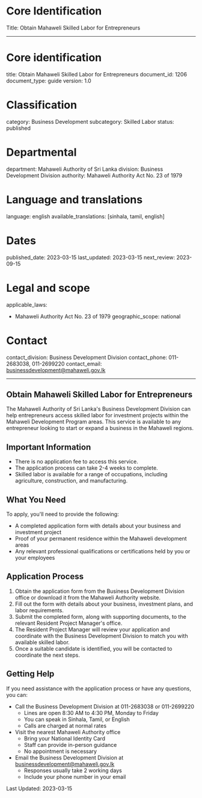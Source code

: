 # Core Identification
Title: Obtain Mahaweli Skilled Labor for Entrepreneurs

---
# Core identification
title: Obtain Mahaweli Skilled Labor for Entrepreneurs
document_id: 1206
document_type: guide
version: 1.0

# Classification
category: Business Development
subcategory: Skilled Labor
status: published

# Departmental
department: Mahaweli Authority of Sri Lanka
division: Business Development Division
authority: Mahaweli Authority Act No. 23 of 1979

# Language and translations
language: english
available_translations: [sinhala, tamil, english]

# Dates
published_date: 2023-03-15
last_updated: 2023-03-15
next_review: 2023-09-15

# Legal and scope
applicable_laws:
 - Mahaweli Authority Act No. 23 of 1979
geographic_scope: national

# Contact
contact_division: Business Development Division
contact_phone: 011-2683038, 011-2699220
contact_email: businessdevelopment@mahaweli.gov.lk

---

## Obtain Mahaweli Skilled Labor for Entrepreneurs

The Mahaweli Authority of Sri Lanka's Business Development Division can help entrepreneurs access skilled labor for investment projects within the Mahaweli Development Program areas. This service is available to any entrepreneur looking to start or expand a business in the Mahaweli regions.

## Important Information

- There is no application fee to access this service.
- The application process can take 2-4 weeks to complete.
- Skilled labor is available for a range of occupations, including agriculture, construction, and manufacturing.

## What You Need

To apply, you'll need to provide the following:
- A completed application form with details about your business and investment project
- Proof of your permanent residence within the Mahaweli development areas
- Any relevant professional qualifications or certifications held by you or your employees

## Application Process

1. Obtain the application form from the Business Development Division office or download it from the Mahaweli Authority website.
2. Fill out the form with details about your business, investment plans, and labor requirements.
3. Submit the completed form, along with supporting documents, to the relevant Resident Project Manager's office.
4. The Resident Project Manager will review your application and coordinate with the Business Development Division to match you with available skilled labor.
5. Once a suitable candidate is identified, you will be contacted to coordinate the next steps.

## Getting Help

If you need assistance with the application process or have any questions, you can:

- Call the Business Development Division at 011-2683038 or 011-2699220
    - Lines are open 8:30 AM to 4:30 PM, Monday to Friday
    - You can speak in Sinhala, Tamil, or English
    - Calls are charged at normal rates
- Visit the nearest Mahaweli Authority office
    - Bring your National Identity Card
    - Staff can provide in-person guidance
    - No appointment is necessary
- Email the Business Development Division at businessdevelopment@mahaweli.gov.lk
    - Responses usually take 2 working days
    - Include your phone number in your email

Last Updated: 2023-03-15